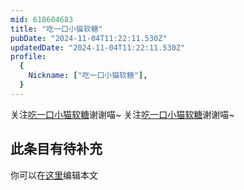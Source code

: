 ```yaml
---
mid: 618604683
title: "吃一口小猫软糖"
pubDate: "2024-11-04T11:22:11.530Z"
updatedDate: "2024-11-04T11:22:11.530Z"
profile:
  {
    Nickname: ["吃一口小猫软糖"],
  }
---
```


关注[吃一口小猫软糖](https://space.bilibili.com/618604683)谢谢喵~ 关注[吃一口小猫软糖](https://space.bilibili.com/618604683)谢谢喵~

## 此条目有待补充
你可以在[这里](https://github.com/Yuhanawa/VTuber.ICU-Content/edit/master/v/吃一口小猫软糖/index.md)编辑本文
